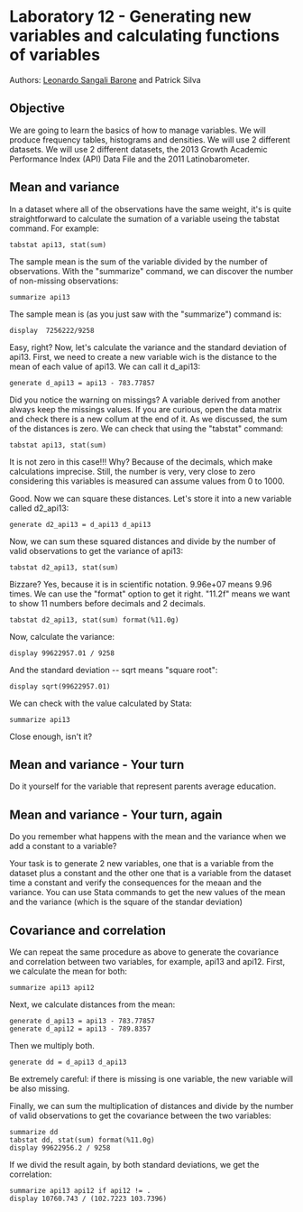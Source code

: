 # Laboratory 12 - Generating new variables and calculating functions of variables

Authors: [Leonardo Sangali Barone](leonardo.barone@usp.br) and Patrick Silva

## Objective

We are going to learn the basics of how to manage variables. We will produce frequency tables, histograms and densities. We will use 2 different datasets. We will use 2 different datasets, the 2013 Growth Academic Performance Index (API) Data File and the 2011 Latinobarometer.

## Mean and variance

In a dataset where all of the observations have the same weight, it's is quite straightforward to calculate the sumation of a variable useing the tabstat command. For example:

```
tabstat api13, stat(sum)
```

The sample mean is the sum of the variable divided by the number of observations. With the "summarize" command, we can discover the number of non-missing observations:

```
summarize api13
```

The sample mean is (as you just saw with the "summarize") command is:

```
display  7256222/9258 
```

Easy, right? Now, let's calculate the variance and the standard deviation of api13. First, we need to create a new variable wich is the distance to the mean of each value of api13. We can call it d_api13:

```
generate d_api13 = api13 - 783.77857
```

Did you notice the warning on missings? A variable derived from another always keep the missings values. If you are curious, open the data matrix and check there is a new collum at the end of it. As we discussed, the sum of the distances is zero. We can check that using the "tabstat" command: 

```
tabstat api13, stat(sum)
```

It is not zero in this case!!! Why? Because of the decimals, which make  calculations imprecise. Still, the number is very, very close to zero  considering this variables is measured can assume values from 0 to 1000.

Good. Now we can square these distances. Let's store it into a new variable called d2_api13:

```
generate d2_api13 = d_api13 d_api13
```

Now, we can sum these squared distances and divide by the number of valid observations to get the variance of api13:

```
tabstat d2_api13, stat(sum)
```

Bizzare? Yes, because it is in scientific notation. 9.96e+07 means 9.96 times. We can use the "format" option to get it right. "11.2f" means we want to show 11 numbers before decimals and 2 decimals.

```
tabstat d2_api13, stat(sum) format(%11.0g)
```

Now, calculate the variance:

```
display 99622957.01 / 9258
```

And the standard deviation -- sqrt means "square root":

```
display sqrt(99622957.01)
```

We can check with the value calculated by Stata:

```
summarize api13
```
Close enough, isn't it?

## Mean and variance - Your turn

Do it yourself for the variable that represent parents average education.

## Mean and variance - Your turn, again
 
Do you remember what happens with the mean and the variance when we add a constant to a variable?

Your task is to generate 2 new variables, one that is a variable from the dataset plus a constant and the other one that is a variable from the  dataset time a constant and verify the consequences for the meaan and the variance. You can use Stata commands to get the new values of the mean and the variance (which is the square of the standar deviation)

## Covariance and correlation

We can repeat the same procedure as above to generate the covariance and correlation between two variables, for example, api13 and api12. First, we calculate the mean for both:

```
summarize api13 api12
```

Next, we calculate distances from the mean:

```
generate d_api13 = api13 - 783.77857
generate d_api12 = api13 - 789.8357
```

Then we multiply both.

```
generate dd = d_api13 d_api13
```

Be extremely careful: if there is missing is one variable, the new variable will be also missing.

Finally, we can sum the multiplication of distances and divide by the number of valid observations to get the covariance between the two variables:

```
summarize dd
tabstat dd, stat(sum) format(%11.0g)
display 99622956.2 / 9258
```

If we divid the result again, by both standard deviations, we get the  correlation:

```
summarize api13 api12 if api12 != .
display 10760.743 / (102.7223 103.7396)
```
